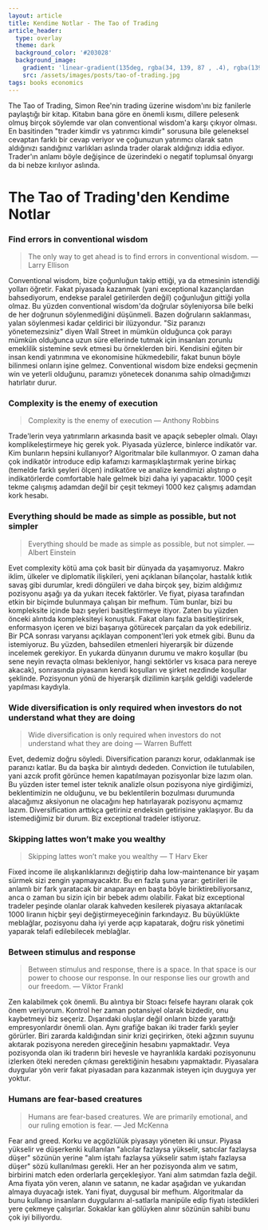 ```yaml
---
layout: article
title: Kendime Notlar - The Tao of Trading
article_header:
  type: overlay
  theme: dark
  background_color: '#203028'
  background_image:
    gradient: 'linear-gradient(135deg, rgba(34, 139, 87 , .4), rgba(139, 34, 139, .4))'
    src: /assets/images/posts/tao-of-trading.jpg
tags: books economics
---
```


The Tao of Trading, Simon Ree'nin trading üzerine wisdom'ını biz fanilerle paylaştığı bir kitap. Kitabın bana göre en önemli kısmı, dillere pelesenk olmuş birçok söylemde var olan conventional wisdom'a karşı çıkıyor olması. En basitinden "trader kimdir vs yatırımcı kimdir" sorusuna bile geleneksel cevaptan farklı bir cevap veriyor ve çoğunuzun yatırımcı olarak satın aldığınızı sandığınız varlıkları aslında trader olarak aldığınızı iddia ediyor. Trader'ın anlamı böyle değişince de üzerindeki o negatif toplumsal önyargı da bi nebze kırılıyor aslında.

# The Tao of Trading'den Kendime Notlar

### Find errors in conventional wisdom
> The only way to get ahead is to find errors in conventional wisdom. — Larry Ellison

Conventional wisdom, bize çoğunluğun takip ettiği, ya da etmesinin istendiği yolları öğretir. Fakat piyasada kazanmak (yani exceptional kazançlardan bahsediyorum, endekse paralel getirilerden değil) çoğunluğun gittiği yolla olmaz. Bu yüzden conventional wisdom'da doğrular söyleniyorsa bile belki de her doğrunun söylenmediğini düşünmeli. Bazen doğruların saklanması, yalan söylenmesi kadar çeldirici bir ilüzyondur. "Siz paranızı yönetemezsiniz" diyen Wall Street in mümkün olduğunca çok parayı mümkün olduğunca uzun süre ellerinde tutmak için insanları zorunlu emeklilik sistemine sevk etmesi bu örneklerden biri. Kendisini eğiten bir insan kendi yatırımına ve ekonomisine hükmedebilir, fakat bunun böyle bilinmesi onların işine gelmez. Conventional wisdom bize endeksi geçmenin win ve yeterli olduğunu, paramızı yönetecek donanıma sahip olmadığımızı hatırlatır durur.

### Complexity is the enemy of execution

> Complexity is the enemy of execution — Anthony Robbins

Trade'lerin veya yatırımların arkasında basit ve apaçık sebepler olmalı. Olayı komplikeleştirmeye hiç gerek yok. Piyasada yüzlerce, binlerce indikatör var. Kim bunların hepsini kullanıyor? Algoritmalar bile kullanmıyor. O zaman daha çok indikatör introduce edip kafamızı karmaşıklaştırmak yerine birkaç (temelde farklı şeyleri ölçen) indikatöre ve analize kendimizi alıştırıp o indikatörlerde comfortable hale gelmek bizi daha iyi yapacaktır. 1000 çeşit tekme çalışmış adamdan değil bir çeşit tekmeyi 1000 kez çalışmış adamdan kork hesabı.

### Everything should be made as simple as possible, but not simpler

> Everything should be made as simple as possible, but not simpler. — Albert Einstein

Evet complexity kötü ama çok basit bir dünyada da yaşamıyoruz. Makro iklim, ülkeler ve diplomatik ilişkileri, yeni açıklanan bilançolar, hastalık kıtlık savaş gibi durumlar, kredi döngüleri ve daha birçok şey, bizim aldığımız pozisyonu aşağı ya da yukarı itecek faktörler. Ve fiyat, piyasa tarafından etkin bir biçimde bulunmaya çalışan bir mefhum. Tüm bunlar, bizi bu kompleksite içinde bazı şeyleri basitleştirmeye itiyor. Zaten bu yüzden önceki alıntıda kompleksiteyi konuştuk. Fakat olanı fazla basitleştirirsek, enformasyon içeren ve bizi başarıya götürecek parçaları da yok edebiliriz. Bir PCA sonrası varyansı açıklayan component'leri yok etmek gibi. Bunu da istemiyoruz. Bu yüzden, bahsedilen etmenleri hiyerarşik bir düzende incelemek gerekiyor. En yukarda dünyanın durumu ve makro koşullar (bu sene neyin revaçta olması bekleniyor, hangi sektörler vs kısaca para nereye akacak), sonrasında piyasanın kendi koşulları ve şirket nezdinde koşullar şeklinde. Pozisyonun yönü de hiyerarşik dizilimin karşılık geldiği vadelerde yapılması kaydıyla.

### Wide diversification is only required when investors do not understand what they are doing

> Wide diversification is only required when investors do not understand what they are doing — Warren Buffett

Evet, dedemiz doğru söyledi. Diversification paranızı korur, odaklanmak ise paranızı katlar. Bu da başka bir alıntıydı dededen. Conviction ile tutulabilen, yani azcık profit görünce hemen kapatılmayan pozisyonlar bize lazım olan. Bu yüzden ister temel ister teknik analizle olsun pozisyona niye girdiğimizi, beklentimizin ne olduğunu, ve bu beklentilerin bozulması durumunda alacağımız aksiyonun ne olacağını hep hatırlayarak pozisyonu açmamız lazım. Diversification arttıkça getiriniz endeksin getirisine yaklaşıyor. Bu da istemediğimiz bir durum. Biz exceptional tradeler istiyoruz.

### Skipping lattes won’t make you wealthy

> Skipping lattes won’t make you wealthy — T Harv Eker

Fixed income ile alışkanlıklarınızı değiştirip daha low-maintenance bir yaşam sürmek sizi zengin yapmayacaktır. Bu en fazla şuna yarar: getirileri ile anlamlı bir fark yaratacak bir anaparayı en başta böyle biriktirebiliyorsanız, anca o zaman bu sizin için bir bebek adımı olabilir. Fakat biz exceptional tradeler peşinde olanlar olarak kahveden kesilerek piyasaya aktarılacak 1000 liranın hiçbir şeyi değiştirmeyeceğinin farkındayız. Bu büyüklükte meblağlar, pozisyonu daha iyi yerde açıp kapatarak, doğru risk yönetimi yaparak telafi edilebilecek meblağlar.

### Between stimulus and response

> Between stimulus and response, there is a space. In that space is our power to choose our response. In our response lies our growth and our freedom. — Viktor Frankl

Zen kalabilmek çok önemli. Bu alıntıya bir Stoacı felsefe hayranı olarak çok önem veriyorum. Kontrol her zaman potansiyel olarak bizdedir, onu kaybetmeyi biz seçeriz. Dışarıdaki oluşlar değil onların bizde yarattığı empresyonlardır önemli olan. Aynı grafiğe bakan iki trader farklı şeyler görürler. Biri zararda kaldığından sinir krizi geçirirken, öteki ağzının suyunu akıtarak pozisyona nereden gireceğinin hesabını yapmaktadır. Veya pozisyonda olan iki traderın biri hevesle ve hayranlıkla kardaki pozisyonunu izlerken öteki nereden çıkması gerektiğinin hesabını yapmaktadır. Piyasalara duygular yön verir fakat piyasadan para kazanmak isteyen için duyguya yer yoktur.

### Humans are fear-based creatures

> Humans are fear-based creatures. We are primarily emotional, and our ruling emotion is fear. — Jed McKenna

Fear and greed. Korku ve açgözlülük piyasayı yöneten iki unsur. Piyasa yükselir ve düşerkenki kullanılan "alıcılar fazlaysa yükselir, satıcılar fazlaysa düşer" sözünün yerine "alım iştahı fazlaysa yükselir satım iştahı fazlaysa düşer" sözü kullanılması gerekli. Her an her pozisyonda alım ve satım, birbirini match eden orderlarla gerçekleşiyor. Yani alım satımdan fazla değil. Ama fiyata yön veren, alanın ve satanın, ne kadar aşağıdan ve yukarıdan almaya duyacağı istek. Yani fiyat, duygusal bir mefhum. Algoritmalar da bunu kullanıp insanların duygularını al-satlarla manipüle edip fiyatı istedikleri yere çekmeye çalışırlar. Sokaklar kan gölüyken alınır sözünün sahibi bunu çok iyi biliyordu.
